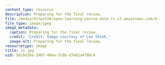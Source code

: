 ```yaml
---
content_type: resource
description: Preparing for the final review.
file: /media/https%3A/open-learning-course-data-rc.s3.amazonaws.com/4-104-architecture-studio-intentions-spring-2005/5d19d36e340740ea3c0bd7e02a4780c4_11.jpg
file_type: image/jpeg
image_metadata:
  caption: Preparing for the final review.
  credit: 'Credit: Image courtesy of Leo Shieh.'
  image-alt: Preparing for the final review.
resourcetype: Image
title: 11.jpg
uid: 5d19d36e-3407-40ea-3c0b-d7e02a4780c4
---
```

